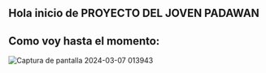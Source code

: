 ## Hola inicio de PROYECTO DEL JOVEN PADAWAN 


## Como voy hasta el momento:
![Captura de pantalla 2024-03-07 013943](https://github.com/LuisFsilva97/Clone-Disney-AppTest--BeMaster/assets/157631615/45b9edeb-4e8e-41a4-ade5-5188eb8ca58f)
